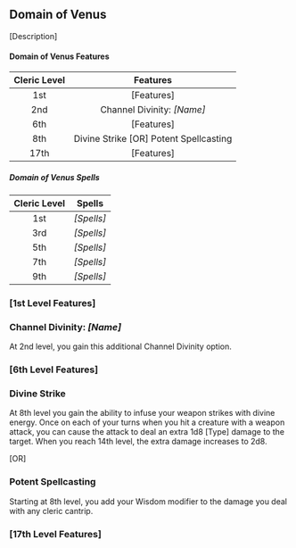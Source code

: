 ## Domain of Venus
[Description]

#### Domain of Venus Features
| Cleric Level |                Features                |
| :----------: | :------------------------------------: |
|     1st      |               [Features]               |
|     2nd      |       Channel Divinity: *[Name]*       |
|     6th      |               [Features]               |
|     8th      | Divine Strike [OR] Potent Spellcasting |
|     17th     |               [Features]               |

##### Domain of Venus Spells
| Cleric Level |   Spells   |
| :----------: | :--------: |
|     1st      | *[Spells]* |
|     3rd      | *[Spells]* |
|     5th      | *[Spells]* |
|     7th      | *[Spells]* |
|     9th      | *[Spells]* |

### [1st Level Features]


### Channel Divinity: *[Name]*
At 2nd level, you gain this additional Channel Divinity option. 

### [6th Level Features]


### Divine Strike
At 8th level you gain the ability to infuse your weapon strikes with divine energy. Once on each of your turns when you hit a creature with a weapon attack, you can cause the attack to deal an extra 1d8 [Type] damage to the target. When you reach 14th level, the extra damage increases to 2d8.

[OR]

### Potent Spellcasting
Starting at 8th level, you add your Wisdom modifier to the damage you deal with any cleric cantrip.

### [17th Level Features]